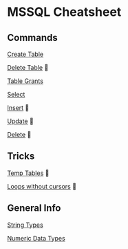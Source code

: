 # MSSQL Cheatsheet
## Commands
[Create Table](CreateTable.md)

[Delete Table](DeleteTable.md) :construction_worker:

[Table Grants](TableGrants.md)

[Select](Select.md)

[Insert](Insert.md) :construction_worker:

[Update](Update.md) :construction_worker:

[Delete](Delete.md) :construction_worker:

## Tricks
[Temp Tables](TempTables.md) :construction_worker:

[Loops without cursors](LoopWithoutCursor.md) :construction_worker:

## General Info
[String Types](StringTypes.md)

[Numeric Data Types](NumericDataTypes.md)
